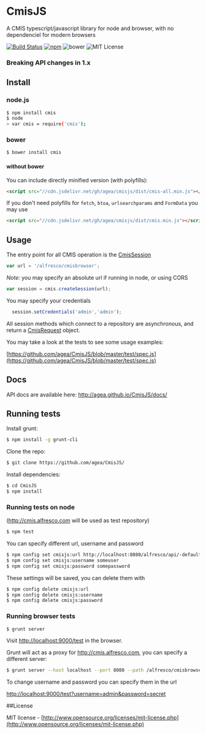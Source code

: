CmisJS
======

A CMIS typescript/javascript library for node and browser, with no dependenciel for modern browsers

[![Build Status](https://img.shields.io/travis/agea/CmisJS.svg)](https://travis-ci.org/agea/CmisJS)
[![npm](https://img.shields.io/npm/v/cmis.svg)](https://www.npmjs.com/package/cmis)
![bower](https://img.shields.io/bower/v/cmis.svg)
![MIT License](https://img.shields.io/npm/l/cmis.svg)

### Breaking API changes in 1.x

## Install

### node.js
```bash
$ npm install cmis
$ node
> var cmis = require('cmis');
```

### bower
```bash
$ bower install cmis
```

#### without bower

You can include directly minified version (with polyfills):
```html
<script src="//cdn.jsdelivr.net/gh/agea/cmisjs/dist/cmis-all.min.js"></script>
```
If you don't need polyfills for `fetch`, `btoa`, `urlsearchparams` and `FormData` you may use
```html
<script src="//cdn.jsdelivr.net/gh/agea/cmisjs/dist/cmis.min.js"></script>
```

## Usage

The entry point for all CMIS operation is the [CmisSession](http://agea.github.io/CmisJS/docs/#!/api/CmisSession)
```javascript
var url = '/alfresco/cmisbrowser';
```

*Note:* you may specify an absolute url if running in node, or using CORS
```javascript
var session = cmis.createSession(url);
```

You may specify your credentials
```javascript
  session.setCredentials('admin','admin');
```

All session methods which connect to a repository are asynchronous, and return a [CmisRequest](http://agea.github.io/CmisJS/docs/#!/api/CmisRequest) object.

You may take a look at the tests to see some usage examples:

[https://github.com/agea/CmisJS/blob/master/test/spec.js](https://github.com/agea/CmisJS/blob/master/test/spec.js)

## Docs

API docs are available here: http://agea.github.io/CmisJS/docs/

## Running tests

Install grunt:
```bash
$ npm install -g grunt-cli
```

Clone the repo:
```bash
$ git clone https://github.com/agea/CmisJS/
```

Install dependencies:
```bash
$ cd CmisJS
$ npm install
```

### Running tests on node

(http://cmis.alfresco.com will be used as test repository)

```bash
$ npm test
```

You can specify different url, username and password
```bash
$ npm config set cmisjs:url http://localhost:8080/alfresco/api/-default-/public/cmis/versions/1.1/browser
$ npm config set cmisjs:username someuser
$ npm config set cmisjs:password somepassword
```
These settings will be saved, you can delete them with
```bash
$ npm config delete cmisjs:url
$ npm config delete cmisjs:username
$ npm config delete cmisjs:password
```


### Running browser tests
```bash
$ grunt server
```

Visit [http://localhost:9000/test](http://localhost:9000/test) in the browser.

Grunt will act as a proxy for http://cmis.alfresco.com, you can specify a different server:
```bash
$ grunt server --host localhost --port 8080 --path /alfresco/cmisbrowser
```

To change username and password you can specify them in the url

[http://localhost:9000/test?username=admin&password=secret](http://localhost:9000/test?username=admin&password=secret)

##License

MIT license - [http://www.opensource.org/licenses/mit-license.php](http://www.opensource.org/licenses/mit-license.php)